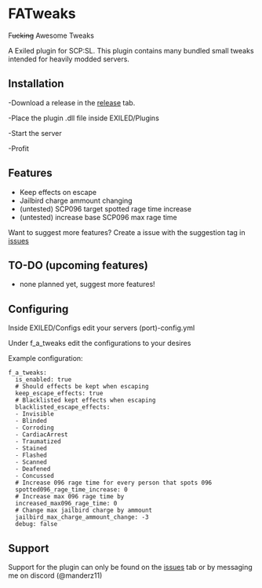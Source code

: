 # FATweaks

F~~ucking~~ Awesome Tweaks

A Exiled plugin for SCP:SL. This plugin contains many bundled small tweaks intended for heavily modded servers.

## Installation

-Download a release in the [release](https://github.com/manderz11/FATweaks/releases) tab.

-Place the plugin .dll file inside EXILED/Plugins

-Start the server

-Profit

## Features

- Keep effects on escape
- Jailbird charge ammount changing
- (untested) SCP096 target spotted rage time increase
- (untested) increase base SCP096 max rage time

Want to suggest more features? Create a issue with the suggestion tag in [issues](https://github.com/manderz11/FATweaks/issues)

## TO-DO (upcoming features)

- none planned yet, suggest more features!

## Configuring

Inside EXILED/Configs edit your servers (port)-config.yml

Under f_a_tweaks edit the configurations to your desires

Example configuration:
```
f_a_tweaks:
  is_enabled: true
  # Should effects be kept when escaping
  keep_escape_effects: true
  # Blacklisted kept effects when escaping
  blacklisted_escape_effects:
  - Invisible
  - Blinded
  - Corroding
  - CardiacArrest
  - Traumatized
  - Stained
  - Flashed
  - Scanned
  - Deafened
  - Concussed
  # Increase 096 rage time for every person that spots 096
  spotted096_rage_time_increase: 0
  # Increase max 096 rage time by
  increased_max096_rage_time: 0
  # Change max jailbird charge by ammount
  jailbird_max_charge_ammount_change: -3
  debug: false
```

## Support

Support for the plugin can only be found on the [issues](https://github.com/manderz11/FATweaks/issues) tab or by messaging me on discord (@manderz11)
